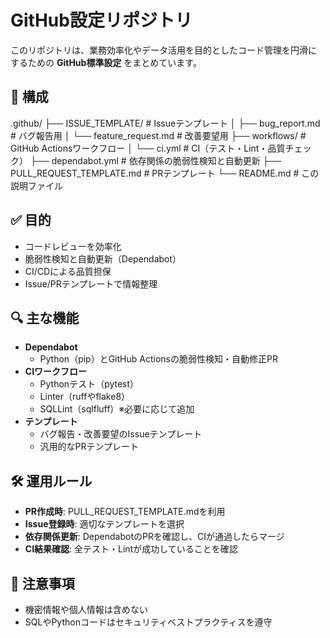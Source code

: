 # GitHub設定リポジトリ

このリポジトリは、業務効率化やデータ活用を目的としたコード管理を円滑にするための **GitHub標準設定** をまとめています。

## 📂 構成
.github/
    ├── ISSUE_TEMPLATE/           # Issueテンプレート
    │   ├── bug_report.md         # バグ報告用
    │   └── feature_request.md    # 改善要望用
    ├── workflows/                # GitHub Actionsワークフロー
    │   └── ci.yml                # CI（テスト・Lint・品質チェック）
    ├── dependabot.yml            # 依存関係の脆弱性検知と自動更新
    ├── PULL_REQUEST_TEMPLATE.md  # PRテンプレート
    └── README.md                 # この説明ファイル


## ✅ 目的
- コードレビューを効率化
- 脆弱性検知と自動更新（Dependabot）
- CI/CDによる品質担保
- Issue/PRテンプレートで情報整理

## 🔍 主な機能
- **Dependabot**  
  - Python（pip）とGitHub Actionsの脆弱性検知・自動修正PR
- **CIワークフロー**  
  - Pythonテスト（pytest）
  - Linter（ruffやflake8）
  - SQLLint（sqlfluff）※必要に応じて追加
- **テンプレート**  
  - バグ報告・改善要望のIssueテンプレート
  - 汎用的なPRテンプレート

## 🛠 運用ルール
- **PR作成時**: PULL_REQUEST_TEMPLATE.mdを利用
- **Issue登録時**: 適切なテンプレートを選択
- **依存関係更新**: DependabotのPRを確認し、CIが通過したらマージ
- **CI結果確認**: 全テスト・Lintが成功していることを確認

## 📌 注意事項
- 機密情報や個人情報は含めない
- SQLやPythonコードはセキュリティベストプラクティスを遵守